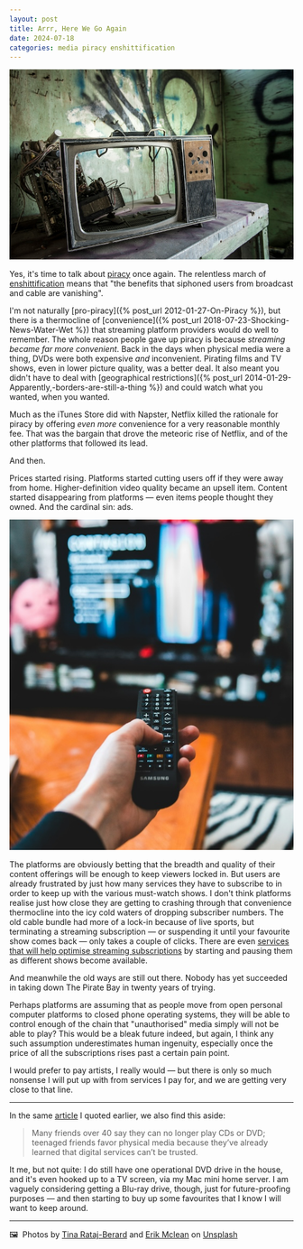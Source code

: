 ```yaml
---
layout: post
title: Arrr, Here We Go Again
date: 2024-07-18
categories: media piracy enshittification
---
```


![A TV cabinet with no screen in it](/images/tina-rataj-berard-0Q33pyk-AXI-unsplash.jpg)

Yes, it's time to talk about [piracy](https://netwars.pelicancrossing.net/2024/07/12/the-return-of-piracy/) once again. The relentless march of [enshittification](https://en.wikipedia.org/wiki/Enshittification) means that "the benefits that siphoned users from broadcast and cable are vanishing".

I'm not naturally [pro-piracy]({% post_url 2012-01-27-On-Piracy %}), but there is a thermocline of [convenience]({% post_url 2018-07-23-Shocking-News-Water-Wet %}) that streaming platform providers would do well to remember. The whole reason people gave up piracy is because *streaming became far more convenient*. Back in the days when physical media were a thing, DVDs were both expensive *and* inconvenient. Pirating films and TV shows, even in lower picture quality, was a better deal. It also meant you didn't have to deal with [geographical restrictions]({% post_url 2014-01-29-Apparently,-borders-are-still-a-thing %}) and could watch what you wanted, when you wanted.

Much as the iTunes Store did with Napster, Netflix killed the rationale for piracy by offering *even more* convenience for a very reasonable monthly fee. That was the bargain that drove the meteoric rise of Netflix, and of the other platforms that followed its lead.

And then.

Prices started rising. Platforms started cutting users off if they were away from home. Higher-definition video quality became an upsell item. Content started disappearing from platforms — even items people thought they owned. And the cardinal sin: ads.

![A hand holding a remote pointed at a TV screen](/images/erik-mclean-U-Vu_r6qyyU-unsplash.jpg)

The platforms are obviously betting that the breadth and quality of their content offerings will be enough to keep viewers locked in. But users are already frustrated by just how many services they have to subscribe to in order to keep up with the various must-watch shows. I don't think platforms realise just how close they are getting to crashing through that convenience thermocline into the icy cold waters of dropping subscriber numbers. The old cable bundle had more of a lock-in because of live sports, but terminating a streaming subscription — or suspending it until your favourite show comes back — only takes a couple of clicks. There are even [services that will help optimise streaming subscriptions](https://apps.apple.com/app/seasons-streaming-companion/id6502302869) by starting and pausing them as different shows become available.

And meanwhile the old ways are still out there. Nobody has yet succeeded in taking down The Pirate Bay in twenty years of trying. 

Perhaps platforms are assuming that as people move from open personal computer platforms to closed phone operating systems, they will be able to control enough of the chain that "unauthorised" media simply will not be able to play? This would be a bleak future indeed, but again, I think any such assumption underestimates human ingenuity, especially once the price of all the subscriptions rises past a certain pain point.

I would prefer to pay artists, I really would — but there is only so much nonsense I will put up with from services I pay for, and we are getting very close to that line.

***

In the same [article](https://netwars.pelicancrossing.net/2024/07/12/the-return-of-piracy/) I quoted earlier, we also find this aside:

> Many friends over 40 say they can no longer play CDs or DVD; teenaged friends favor physical media because they’ve already learned that digital services can’t be trusted.

It me, but not quite: I do still have one operational DVD drive in the house, and it's even hooked up to a TV screen, via my Mac mini home server. I am vaguely considering getting a Blu-ray drive, though, just for future-proofing purposes — and then starting to buy up some favourites that I know I will want to keep around.

***

🖼️  Photos by [Tina Rataj-Berard](https://unsplash.com/@t_rat_max) and [Erik Mclean](https://unsplash.com/@introspectivedsgn) on [Unsplash](https://www.unsplash.com)